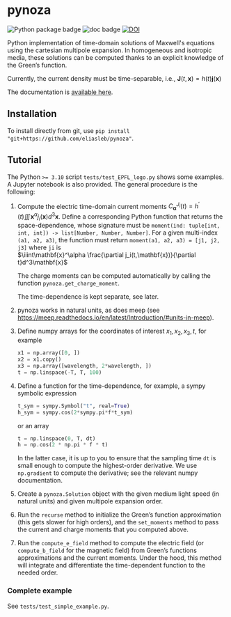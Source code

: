 # pynoza
![Python package badge](https://github.com/eliasleb/pynoza/actions/workflows/master.yml/badge.svg)
![doc badge](https://readthedocs.org/projects/pynoza/badge/?version=latest)
[![DOI](https://zenodo.org/badge/560843340.svg)](https://zenodo.org/doi/10.5281/zenodo.10497354)

Python implementation of time-domain solutions of Maxwell's equations using the cartesian multipole expansion. In homogeneous and isotropic media, these solutions can be computed thanks to an explicit knowledge of the Green’s function.

Currently, the current density must be time-separable, i.e., $\mathbf{J}(t,\mathbf{x})=h(t)\mathbf{j}(\mathbf{x})$

The documentation is [available here](https://pynoza.readthedocs.io/en/latest/).

## Installation
To install directly from git, use
``pip install "git+https://github.com/eliasleb/pynoza"``.

## Tutorial

The Python `>= 3.10` script `tests/test_EPFL_logo.py` shows some examples. A Jupyter notebook is also provided. The general procedure is the following:

1. Compute the electric time-domain current moments 
   $C_\mathbf{\alpha}^{J_i}(t)=h^{'}(t)\iiint\mathbf{x}^\alpha j_i(\mathbf{x}) d^3\mathbf{x}$.
   Define a corresponding Python function that returns the space-dependence, whose signature must be 
   `moment(ind: tuple[int, int, int]) -> list[Number, Number, Number]`. For a given multi-index `(a1, a2, a3)`, the 
   function must return `moment(a1, a2, a3) = [j1, j2, j3]` where `ji` is  
   $\iiint\mathbf{x}^\alpha \frac{\partial j_i(t,\mathbf{x})}{\partial t}d^3\mathbf{x}$ 

   The charge moments can be computed automatically by calling the function `pynoza.get_charge_moment`.
   
   The time-dependence is kept separate, see later.

2. pynoza works in natural units, as does meep (see https://meep.readthedocs.io/en/latest/Introduction/#units-in-meep).

3. Define numpy arrays for the coordinates of interest $x_1,x_2,x_3,t$, for example 

   ```python
   x1 = np.array([0, ])
   x2 = x1.copy()
   x3 = np.array([wavelength, 2*wavelength, ])
   t = np.linspace(-T, T, 100)
   ```

4. Define a function for the time-dependence, for example, a sympy symbolic expression

   ```python
   t_sym = sympy.Symbol("t", real=True)
   h_sym = sympy.cos(2*sympy.pi*f*t_sym)
   ```
   
   or an array

   ````python
   t = np.linspace(0, T, dt)
   h = np.cos(2 * np.pi * f * t)
   ````

   In the latter case, it is up to you to ensure that the sampling time `dt` is small enough to compute the highest-order 
   derivative. We use `np.gradient` to compute the derivative; see the relevant numpy documentation.

5. Create a `pynoza.Solution` object with the given medium light speed (in natural units) and given multipole expansion order.

6. Run the `recurse` method to initialize the Green’s function approximation (this gets slower for high orders), 
   and the `set_moments` method to pass the current and charge moments that you computed above.

7. Run the `compute_e_field` method to compute the electric field (or `compute_b_field` for the magnetic field) from Green’s functions approximations and the current moments. Under the hood, this method will integrate and differentiate the time-dependent function to the needed order.

### Complete example
See `tests/test_simple_example.py`.
